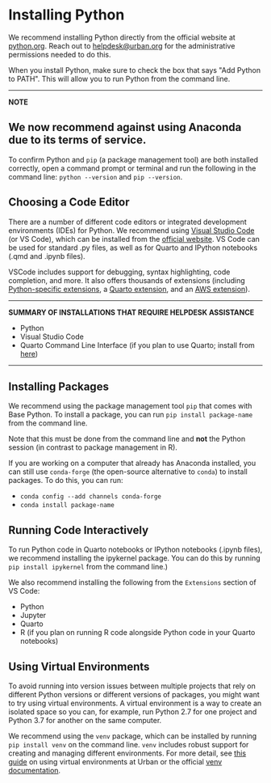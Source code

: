 # Installing Python

We recommend installing Python directly from the official website at [python.org](https://www.python.org/downloads/). Reach out to helpdesk@urban.org for the administrative permissions needed to do this. 

When you install Python, make sure to check the box that says "Add Python to PATH". This will allow you to run Python from the command line.

---
**NOTE**

We now recommend **against** using Anaconda due to its terms of service.
---


To confirm Python and `pip` (a package management tool) are both installed correctly, open a command prompt or terminal and run the following in the command line:
`python --version` and `pip --version`.

## Choosing a Code Editor  

There are a number of different code editors or integrated development environments (IDEs) for Python. We recommend using [Visual Studio Code](https://code.visualstudio.com/) (or VS Code), which can be installed  from the [official website](https://code.visualstudio.com/download). VS Code can be used for standard .py files, as well as for Quarto and IPython notebooks (.qmd and .ipynb files).

VSCode includes support for debugging, syntax highlighting, code completion, and more. It also offers thousands of extensions (including [Python-specific extensions](https://code.visualstudio.com/docs/languages/python), a [Quarto extension](https://quarto.org/docs/tools/vscode.html), and an [AWS extension](https://aws.amazon.com/visualstudiocode/)).  


---
**SUMMARY OF INSTALLATIONS THAT REQUIRE HELPDESK ASSISTANCE**

- Python
- Visual Studio Code
- Quarto Command Line Interface (if you plan to use Quarto; install from [here]((https://quarto.org/docs/get-started/)))
---

## Installing Packages 

We recommend using the package management tool `pip` that comes with Base Python. To install a package, you can run `pip install package-name` from the command line.

Note that this must be done from the command line and **not** the Python session (in contrast to package management in R).

If you are working on a computer that already has Anaconda installed, you can still use `conda-forge` (the open-source alternative to `conda`) to install packages. To do this, you can run:
- `conda config --add channels conda-forge`
- `conda install package-name`

## Running Code Interactively
To run Python code in Quarto notebooks or IPython notebooks (.ipynb files), we recommend installing the ipykernel package. You can do this by running `pip install ipykernel` from the command line.)

We also recommend installing the following from the `Extensions` section of VS Code:
- Python
- Jupyter
- Quarto
- R (if you plan on running R code alongside Python code in your Quarto notebooks)

## Using Virtual Environments 
 
To avoid running into version issues between multiple projects that rely on different Python versions or different versions of packages, you might want to try using virtual environments. A virtual environment is a way to create an isolated space so you can, for example, run Python 2.7 for one project and Python 3.7 for another on the same computer. 

We recommend using the `venv` package, which can be installed by running `pip install venv` on the command line. `venv` includes robust support for creating and managing different environments. For more detail, see [this guide](https://ui-research.github.io/reproducibility-at-urban/virtual-environments.html) on using virtual environments at Urban or the official [venv documentation](https://docs.python.org/3/tutorial/venv.html).